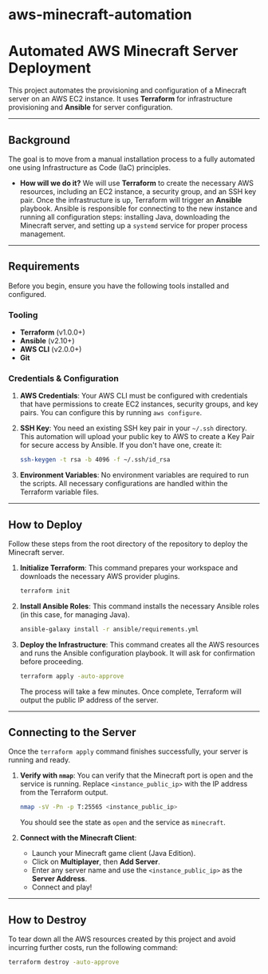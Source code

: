 # aws-minecraft-automation
# Automated AWS Minecraft Server Deployment

This project automates the provisioning and configuration of a Minecraft server on an AWS EC2 instance. It uses **Terraform** for infrastructure provisioning and **Ansible** for server configuration.

---

## Background

The goal is to move from a manual installation process to a fully automated one using Infrastructure as Code (IaC) principles.

* **How will we do it?** We will use **Terraform** to create the necessary AWS resources, including an EC2 instance, a security group, and an SSH key pair. Once the infrastructure is up, Terraform will trigger an **Ansible** playbook. Ansible is responsible for connecting to the new instance and running all configuration steps: installing Java, downloading the Minecraft server, and setting up a `systemd` service for proper process management.

---

## Requirements

Before you begin, ensure you have the following tools installed and configured.

### **Tooling**

* **Terraform** (v1.0.0+)
* **Ansible** (v2.10+)
* **AWS CLI** (v2.0.0+)
* **Git**

### **Credentials & Configuration**

1.  **AWS Credentials**: Your AWS CLI must be configured with credentials that have permissions to create EC2 instances, security groups, and key pairs. You can configure this by running `aws configure`.

2.  **SSH Key**: You need an existing SSH key pair in your `~/.ssh` directory. This automation will upload your public key to AWS to create a Key Pair for secure access by Ansible. If you don't have one, create it:
    ```bash
    ssh-keygen -t rsa -b 4096 -f ~/.ssh/id_rsa
    ```

3.  **Environment Variables**: No environment variables are required to run the scripts. All necessary configurations are handled within the Terraform variable files.

---

## How to Deploy

Follow these steps from the root directory of the repository to deploy the Minecraft server.

1.  **Initialize Terraform**:
    This command prepares your workspace and downloads the necessary AWS provider plugins.
    ```bash
    terraform init
    ```

2.  **Install Ansible Roles**:
    This command installs the necessary Ansible roles (in this case, for managing Java).
    ```bash
    ansible-galaxy install -r ansible/requirements.yml
    ```

3.  **Deploy the Infrastructure**:
    This command creates all the AWS resources and runs the Ansible configuration playbook. It will ask for confirmation before proceeding.
    ```bash
    terraform apply -auto-approve
    ```

    The process will take a few minutes. Once complete, Terraform will output the public IP address of the server.

---

## Connecting to the Server

Once the `terraform apply` command finishes successfully, your server is running and ready.

1.  **Verify with `nmap`**:
    You can verify that the Minecraft port is open and the service is running. Replace `<instance_public_ip>` with the IP address from the Terraform output.
    ```bash
    nmap -sV -Pn -p T:25565 <instance_public_ip>
    ```
    You should see the state as `open` and the service as `minecraft`.

2.  **Connect with the Minecraft Client**:
    * Launch your Minecraft game client (Java Edition).
    * Click on **Multiplayer**, then **Add Server**.
    * Enter any server name and use the `<instance_public_ip>` as the **Server Address**.
    * Connect and play!

---

## How to Destroy

To tear down all the AWS resources created by this project and avoid incurring further costs, run the following command:

```bash
terraform destroy -auto-approve
```